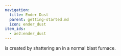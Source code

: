 ```yaml
---
navigation:
  title: Ender Dust
  parent: getting-started.md
  icon: ender_dust
item_ids:
  - ae2:ender_dust
---
```


<ItemLink id="ender_dust" /> is created by shattering an <ItemLink id="minecraft:ender_pearl" /> in
a normal blast furnace.

